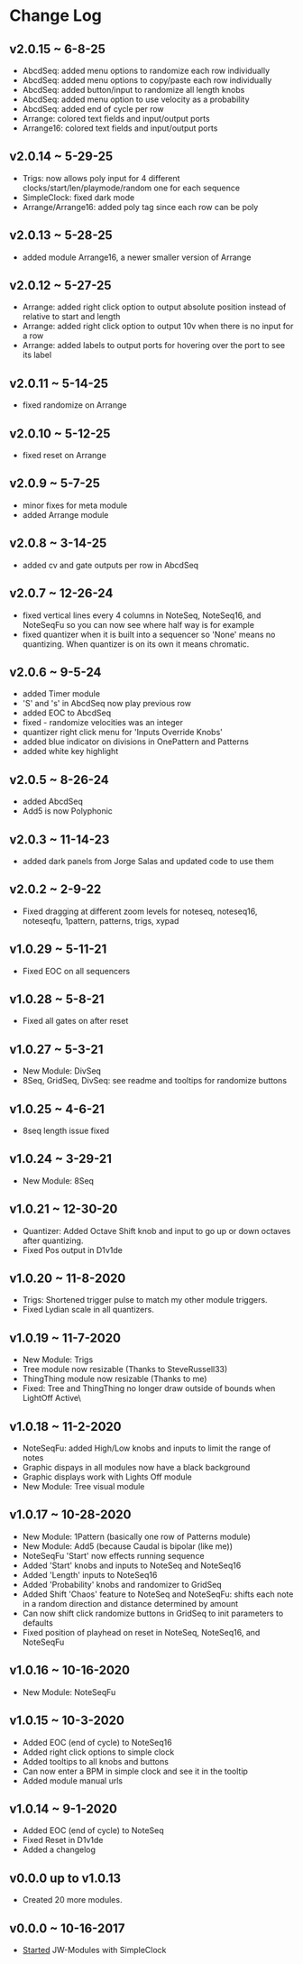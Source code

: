 # Change Log

## v2.0.15 ~ 6-8-25

  * AbcdSeq: added menu options to randomize each row individually
  * AbcdSeq: added menu options to copy/paste each row individually
  * AbcdSeq: added button/input to randomize all length knobs
  * AbcdSeq: added menu option to use velocity as a probability
  * AbcdSeq: added end of cycle per row
  * Arrange: colored text fields and input/output ports
  * Arrange16: colored text fields and input/output ports

## v2.0.14 ~ 5-29-25

  * Trigs: now allows poly input for 4 different clocks/start/len/playmode/random one for each sequence
  * SimpleClock: fixed dark mode
  * Arrange/Arrange16: added poly tag since each row can be poly
  
## v2.0.13 ~ 5-28-25

  * added module Arrange16, a newer smaller version of Arrange
  
## v2.0.12 ~ 5-27-25

  * Arrange: added right click option to output absolute position instead of relative to start and length
  * Arrange: added right click option to output 10v when there is no input for a row
  * Arrange: added labels to output ports for hovering over the port to see its label

## v2.0.11 ~ 5-14-25

  * fixed randomize on Arrange

## v2.0.10 ~ 5-12-25

  * fixed reset on Arrange

## v2.0.9 ~ 5-7-25

  * minor fixes for meta module
  * added Arrange module

## v2.0.8 ~ 3-14-25

  * added cv and gate outputs per row in AbcdSeq

## v2.0.7 ~ 12-26-24

  * fixed vertical lines every 4 columns in NoteSeq, NoteSeq16, and NoteSeqFu so you can now see where half way is for example
  * fixed quantizer when it is built into a sequencer so 'None' means no quantizing.  When quantizer is on its own it means chromatic.

## v2.0.6 ~ 9-5-24

  * added Timer module
  * 'S' and 's' in AbcdSeq now play previous row
  * added EOC to AbcdSeq
  * fixed - randomize velocities was an integer
  * quantizer right click menu for 'Inputs Override Knobs'
  * added blue indicator on divisions in OnePattern and Patterns
  * added white key highlight

## v2.0.5 ~ 8-26-24

  * added AbcdSeq
  * Add5 is now Polyphonic

## v2.0.3 ~ 11-14-23

  * added dark panels from Jorge Salas and updated code to use them

## v2.0.2 ~ 2-9-22

  * Fixed dragging at different zoom levels for
    noteseq, noteseq16, noteseqfu, 1pattern, patterns, trigs, xypad 

## v1.0.29 ~ 5-11-21

  * Fixed EOC on all sequencers

## v1.0.28 ~ 5-8-21

  * Fixed all gates on after reset

## v1.0.27 ~ 5-3-21

  * New Module: DivSeq
  * 8Seq, GridSeq, DivSeq: see readme and tooltips for randomize buttons

## v1.0.25 ~ 4-6-21

  * 8seq length issue fixed

## v1.0.24 ~ 3-29-21
  
  * New Module: 8Seq

## v1.0.21 ~ 12-30-20

  * Quantizer: Added Octave Shift knob and input to go up or down octaves after quantizing.
  * Fixed Pos output in D1v1de

## v1.0.20 ~ 11-8-2020

  * Trigs: Shortened trigger pulse to match my other module triggers.
  * Fixed Lydian scale in all quantizers.

## v1.0.19 ~ 11-7-2020

  * New Module: Trigs
  * Tree module now resizable (Thanks to SteveRussell33)
  * ThingThing module now resizable (Thanks to me)
  * Fixed: Tree and ThingThing no longer draw outside of bounds when LightOff Active\

## v1.0.18 ~ 11-2-2020

  * NoteSeqFu: added High/Low knobs and inputs to limit the range of notes
  * Graphic dispays in all modules now have a black background
  * Graphic displays work with Lights Off module
  * New Module: Tree visual module

## v1.0.17 ~ 10-28-2020

  * New Module: 1Pattern (basically one row of Patterns module)
  * New Module: Add5 (because Caudal is bipolar (like me))
  * NoteSeqFu 'Start' now effects running sequence
  * Added 'Start' knobs and inputs to NoteSeq and NoteSeq16
  * Added 'Length' inputs to NoteSeq16
  * Added 'Probability' knobs and randomizer to GridSeq
  * Added Shift 'Chaos' feature to NoteSeq and NoteSeqFu: shifts each note in a random direction and distance determined by amount
  * Can now shift click randomize buttons in GridSeq to init parameters to defaults
  * Fixed position of playhead on reset in NoteSeq, NoteSeq16, and NoteSeqFu

## v1.0.16 ~ 10-16-2020

  * New Module: NoteSeqFu

## v1.0.15 ~ 10-3-2020

  * Added EOC (end of cycle) to NoteSeq16
  * Added right click options to simple clock
  * Added tooltips to all knobs and buttons
  * Can now enter a BPM in simple clock and see it in the tooltip
  * Added module manual urls

## v1.0.14 ~ 9-1-2020
  * Added EOC (end of cycle) to NoteSeq
  * Fixed Reset in D1v1de
  * Added a changelog

## v0.0.0 up to v1.0.13
  * Created 20 more modules.

## v0.0.0 ~ 10-16-2017
  * [Started](https://github.com/jeremywen/JW-Modules/commit/b4037bc606ea106d8f1e8d495a2a9440cd8d921e)   JW-Modules with SimpleClock

  
